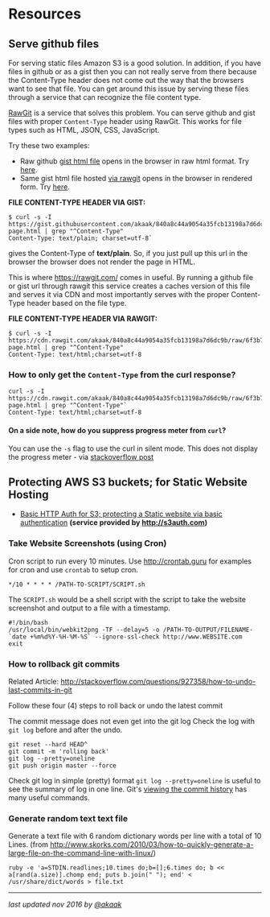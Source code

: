 # Resources

## Serve github files
For serving static files Amazon S3 is a good solution. In addition, if you have files in github or as a gist then you can not really serve from there because the Content-Type header does not come out the way that the browsers want to see that file. You can get around this issue by serving these files through a service that can recognize the file content type.

[RawGit](https://rawgit.com/) is a service that solves this problem. You can serve github and gist files with proper `Content-Type` header using RawGit. This works for file types such as HTML, JSON, CSS, JavaScript.

Try these two examples:
- Raw github [gist html file](https://gist.githubusercontent.com/akaak/840a8c44a9054a35fcb13198a7d6dc9b/raw/ac3423492386541a280892f711b11197c6f83687/simple-page.html) opens in the browser in raw html format. Try 
[here](https://gist.githubusercontent.com/akaak/840a8c44a9054a35fcb13198a7d6dc9b/raw/ac3423492386541a280892f711b11197c6f83687/simple-page.html).
- Same gist html file hosted [via rawgit](https://cdn.rawgit.com/akaak/840a8c44a9054a35fcb13198a7d6dc9b/raw/6f3b746a534e8f456492568f67ca9acade0372c1/simple-page.html) opens in the browser in rendered form. Try [here](https://cdn.rawgit.com/akaak/840a8c44a9054a35fcb13198a7d6dc9b/raw/6f3b746a534e8f456492568f67ca9acade0372c1/simple-page.html).


**FILE CONTENT-TYPE HEADER VIA GIST:**

    $ curl -s -I https://gist.githubusercontent.com/akaak/840a8c44a9054a35fcb13198a7d6dc9b/raw/ac3423492386541a280892f711b11197c6f83687/simple-page.html | grep "^Content-Type"
    Content-Type: text/plain; charset=utf-8`

gives the Content-Type of **text/plain**. So, if you just pull up this url in the browser the browser does not render the page in HTML.

This is where <https://rawgit.com/> comes in useful. By running a github file or gist url through rawgit this service creates a caches version of this file and serves it via CDN and most importantly serves with the proper Content-Type header based on the file type.

**FILE CONTENT-TYPE HEADER VIA RAWGIT:**

    $ curl -s -I https://cdn.rawgit.com/akaak/840a8c44a9054a35fcb13198a7d6dc9b/raw/6f3b746a534e8f456492568f67ca9acade0372c1/simple-page.html | grep "^Content-Type"
    Content-Type: text/html;charset=utf-8

### How to only get the `Content-Type` from the curl response?
    curl -s -I https://cdn.rawgit.com/akaak/840a8c44a9054a35fcb13198a7d6dc9b/raw/6f3b746a534e8f456492568f67ca9acade0372c1/simple-page.html | grep "^Content-Type"`
    Content-Type: text/html;charset=utf-8

#### On a side note, how do you suppress progress meter from `curl`?

You can use the `-s` flag to use the curl in silent mode. This does not display the progress meter - 
via [stackoverflow post](http://stackoverflow.com/questions/23675967/curl-show-content-type-only)


## Protecting AWS S3 buckets; for Static Website Hosting
- [Basic HTTP Auth for S3; protecting a Static website via basic authentication](http://www.yegor256.com/2014/04/21/s3-http-basic-auth.html)
 **(service provided by <http://s3auth.com>)**

### Take Website Screenshots (using Cron)

Cron script to run every 10 minutes. Use <http://crontab.guru> for examples for cron and use `crontab` to setup cron.

`*/10 * * * * /PATH-TO-SCRIPT/SCRIPT.sh`

The `SCRIPT.sh` would be a shell script with the script to take the website screenshot and output to a file with a timestamp.

```
#!/bin/bash
/usr/local/bin/webkit2png -TF --delay=5 -o /PATH-TO-OUTPUT/FILENAME-`date +%m%d%Y-%H-%M-%S` --ignore-ssl-check http://www.WEBSITE.com
exit
```

### How to rollback git commits
Related Article: <http://stackoverflow.com/questions/927358/how-to-undo-last-commits-in-git>

Follow these four (4) steps to roll back or undo the latest commit

The commit message does not even get into the git log
Check the log with `git log` before and after the undo.

```
git reset --hard HEAD^ 
git commit -m 'rolling back'
git log --pretty=oneline
git push origin master --force
```
Check git log in simple (pretty) format
`git log --pretty=oneline` is useful to see the summary of log in one line. Git's [viewing the commit history](https://git-scm.com/book/en/v2/Git-Basics-Viewing-the-Commit-History) has many useful commands.

### Generate random text text file

Generate a text file with 6 random dictionary words per line with a total of 10 Lines.
(from <http://www.skorks.com/2010/03/how-to-quickly-generate-a-large-file-on-the-command-line-with-linux/>)

`ruby -e 'a=STDIN.readlines;10.times do;b=[];6.times do; b << a[rand(a.size)].chomp end; puts b.join(" "); end' < /usr/share/dict/words > file.txt`

----
*last updated nov 2016 by [@akaak](http://github.com/akaak)*
